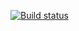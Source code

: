 [![Build status](https://ci.appveyor.com/api/projects/status/k0lhbcnr05j5tqea?svg=true)](https://ci.appveyor.com/project/VorobevDenis95/ahj-rxjs-frontend)
